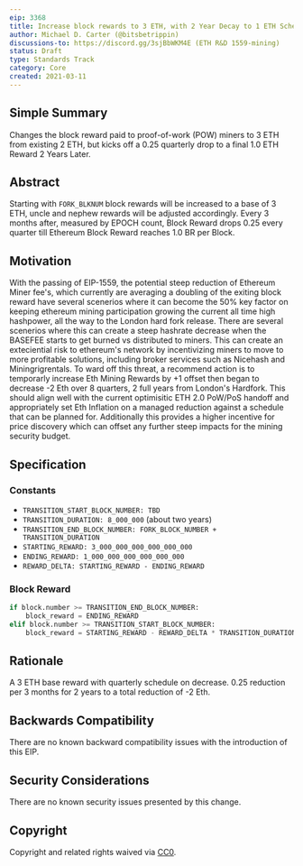 ```yaml
---
eip: 3368
title: Increase block rewards to 3 ETH, with 2 Year Decay to 1 ETH Scheduled
author: Michael D. Carter (@bitsbetrippin)
discussions-to: https://discord.gg/3sjBbWKM4E (ETH R&D 1559-mining)
status: Draft
type: Standards Track
category: Core
created: 2021-03-11
---
```


## Simple Summary
Changes the block reward paid to proof-of-work (POW) miners to 3 ETH from existing 2 ETH, but kicks off a 0.25 quarterly drop to a final 1.0 ETH Reward 2 Years Later.

## Abstract
Starting with `FORK_BLKNUM` block rewards will be increased to a base of 3 ETH, uncle and nephew rewards will be adjusted accordingly. Every 3 months after, measured by EPOCH count, Block Reward drops 0.25 every quarter till Ethereum Block Reward reaches 1.0 BR per Block.

## Motivation
With the passing of EIP-1559, the potential steep reduction of Ethereum Miner fee's, which currently are averaging a doubling of the exiting block reward have several scenerios where it can become the 50% key factor on keeping ethereum mining participation growing the current all time high hashpower, all the way to the London hard fork release. There are several scenerios where this can create a steep hashrate decrease when the BASEFEE starts to get burned vs distributed to miners. This can create an exteciential risk to ethereum's network by incentivizing miners to move to more profitable solutions, including broker services such as Nicehash and Miningrigrentals. To ward off this threat, a recommend action is to temporarly increase Eth Mining Rewards by +1 offset then began to decrease -2 Eth over 8 quarters, 2 full years from London's Hardfork. This should align well with the current optimisitic ETH 2.0 PoW/PoS handoff and appropriately set Eth Inflation on a managed reduction against a schedule that can be planned for. Additionally this provides a higher incentive for price discovery which can offset any further steep impacts for the mining security budget. 

## Specification
### Constants
* `TRANSITION_START_BLOCK_NUMBER: TBD`
* `TRANSITION_DURATION: 8_000_000` (about two years)
* `TRANSITION_END_BLOCK_NUMBER: FORK_BLOCK_NUMBER + TRANSITION_DURATION`
* `STARTING_REWARD: 3_000_000_000_000_000_000`
* `ENDING_REWARD: 1_000_000_000_000_000_000`
* `REWARD_DELTA: STARTING_REWARD - ENDING_REWARD`

### Block Reward
```py
if block.number >= TRANSITION_END_BLOCK_NUMBER:
    block_reward = ENDING_REWARD
elif block.number >= TRANSITION_START_BLOCK_NUMBER:
    block_reward = STARTING_REWARD - REWARD_DELTA * TRANSITION_DURATION / (block.number - TRANSITION_START_BLOCK_NUMBER)
```
## Rationale
A 3 ETH base reward with quarterly schedule on decrease. 0.25 reduction per 3 months for 2 years to a total reduction of -2 Eth.

## Backwards Compatibility
There are no known backward compatibility issues with the introduction of this EIP.

## Security Considerations
There are no known security issues presented by this change.

## Copyright
Copyright and related rights waived via [CC0](https://creativecommons.org/publicdomain/zero/1.0/).
